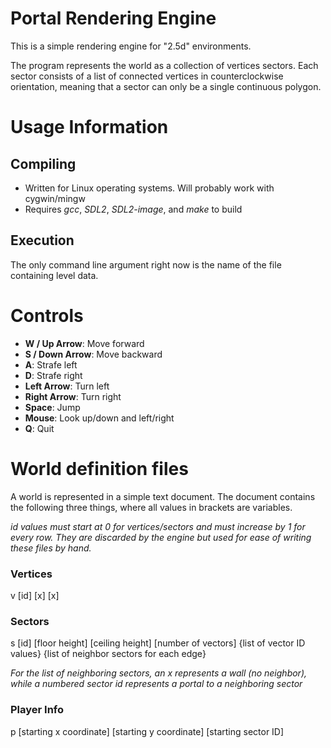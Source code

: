 # Portal Rendering Engine
This is a simple rendering engine for "2.5d" environments.

The program represents the world as a collection of vertices sectors. Each sector consists of a list of connected vertices in counterclockwise orientation, meaning that a sector can only be a single continuous polygon.

# Usage Information
## Compiling
* Written for Linux operating systems. Will probably work with cygwin/mingw
* Requires *gcc*, *SDL2*, *SDL2-image*, and *make* to build

## Execution
The only command line argument right now is the name of the file containing level data.

# Controls
- **W / Up Arrow**: Move forward
- **S / Down Arrow**: Move backward
- **A**: Strafe left
- **D**: Strafe right
- **Left Arrow**: Turn left
- **Right Arrow**: Turn right
- **Space**: Jump
- **Mouse**: Look up/down and left/right
- **Q**: Quit

# World definition files
A world is represented in a simple text document. The document contains the following three things, where all values in brackets are variables.

*id values must start at 0 for vertices/sectors and must increase by 1 for every row. They are discarded by the engine but used for ease of writing these files by hand.*

### Vertices
v [id] [x] [x]

### Sectors
s [id] [floor height] [ceiling height] [number of vectors] {list of vector ID values} {list of neighbor sectors for each edge}

*For the list of neighboring sectors, an x represents a wall (no neighbor), while a numbered sector id represents a portal to a neighboring sector*

### Player Info
p [starting x coordinate] [starting y coordinate] [starting sector ID]